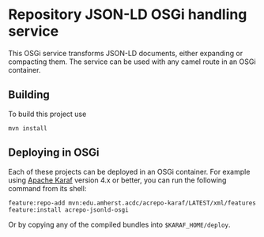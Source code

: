 Repository JSON-LD OSGi handling service
========================================

This OSGi service transforms JSON-LD documents, either expanding or compacting them.
The service can be used with any camel route in an OSGi container.

Building
--------

To build this project use

    mvn install

Deploying in OSGi
-----------------

Each of these projects can be deployed in an OSGi container. For example using
[Apache Karaf](http://karaf.apache.org) version 4.x or better, you can run the following
command from its shell:

    feature:repo-add mvn:edu.amherst.acdc/acrepo-karaf/LATEST/xml/features
    feature:install acrepo-jsonld-osgi

Or by copying any of the compiled bundles into `$KARAF_HOME/deploy`.

